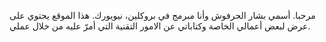 مرحبا. أسمي بشار الحرفوش وأنا مبرمج في بروكلين، نيويورك. هذا الموقع يحتوي على عرض لبعض أعمالي الخاصة وكتاباتي عن الامور التقنية التي أمرّ عليه من خلال عملي.